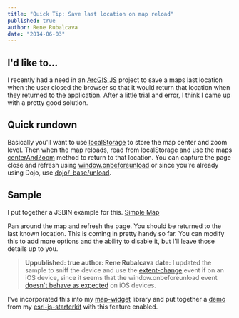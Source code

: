 ```yaml
---
title: "Quick Tip: Save last location on map reload"
published: true
author: Rene Rubalcava
date: "2014-06-03"
---
```


## I'd like to...

I recently had a need in an [ArcGIS JS](https://developers.arcgis.com/javascript/) project to save a maps last location when the user closed the browser so that it would return that location when they returned to the application. After a little trial and error, I think I came up with a pretty good solution.

## Quick rundown

Basically you'll want to use [localStorage](https://developer.mozilla.org/en-US/docs/Web/Guide/API/DOM/Storage) to store the map center and zoom level. Then when the map reloads, read from localStorage and use the maps [centerAndZoom](https://developers.arcgis.com/javascript/jsapi/map-amd.html#centerandzoom) method to return to that location. You can capture the page close and refresh using [window.onbeforeunload](https://developer.mozilla.org/en-US/docs/Web/API/Window.onbeforeunload) or since you're already using Dojo, use [dojo/\_base/unload](http://dojotoolkit.org/reference-guide/1.9/dojo/_base/unload.html).

## Sample

I put together a JSBIN example for this. [Simple Map](http://jsbin.com/vexib/2/embed?js,output)
<script src="http://static.jsbin.com/js/embed.js"></script>

Pan around the map and refresh the page. You should be returned to the last known location. This is coming in pretty handy so far. You can modify this to add more options and the ability to disable it, but I'll leave those details up to you.

> **Uppublished: true
author: Rene Rubalcava
date:** I updated the sample to sniff the device and use the [extent-change](https://developers.arcgis.com/javascript/jsapi/map-amd.html#event-extent-change) event if on an iOS device, since it seems that the window.onbeforeunload event [doesn't behave as expected](http://stackoverflow.com/questions/3239834/window-onbeforeunload-not-working-on-the-ipad) on iOS devices.

I've incorporated this into my [map-widget](https://github.com/odoe/esri-map-widget) library and put together a [demo](http://www.odoe.net/thelab/js/esrijs/) from my [esri-js-starterkit](https://github.com/odoe/esri-js-starterkit) with this feature enabled.
